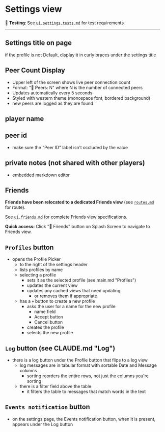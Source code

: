 # Settings view

🧪 **Testing**: See [`ui.settings.tests.md`](ui.settings.tests.md) for test requirements

---

## Settings title on page
if the profile is not Default, display it in curly braces under the settings title

## Peer Count Display
- Upper left of the screen shows live peer connection count
- Format: "🔗 Peers: N" where N is the number of connected peers
- Updates automatically every 5 seconds
- Styled with western theme (monospace font, bordered background)
- new peers are logged as they are found

## player name

## peer id
- make sure the "Peer ID" label isn't occluded by the value

## private notes (not shared with other players)
- embedded markdown editor

## Friends

**Friends have been relocated to a dedicated Friends view** (see [`routes.md`](routes.md) for route).

See [`ui.friends.md`](ui.friends.md) for complete Friends view specifications.

**Quick access:** Click "👥 Friends" button on Splash Screen to navigate to Friends view.

## `Profiles` button
- opens the Profile Picker
  - to the right of the settings header
  - lists profiles by name
  - selecting a profile
    - sets it as the selected profile (see main.md "Profiles")
    - updates the current view
    - updates any cached views that need updating
      - or removes them if appropriate
  - has a `+` button to create a new profile
    - asks the user for a name for the new profile
      - name field
      - Accept button
      - Cancel button
    - creates the profile
    - selects the new profile


## `Log` button (see CLAUDE.md "Log")
- there is a log button under the Profile button that flips to a log view
  - log messages are in tabular format with sortable Date and Message columns
    - sorting reorders the entire rows, not just the columns you're sorting
  - there is a filter field above the table
    - it filters the table to messages that match words in the text

## `Events notification` button
- on the settings page, the Events notification button, when it is present, appears under the Log button
